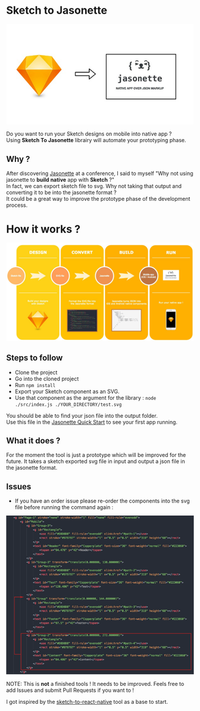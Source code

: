 # Sketch to Jasonette

![Process](./assets/MainGoal.jpg)

Do you want to run your Sketch designs on mobile into native app ?   
Using **Sketch To Jasonette** librairy will automate your prototyping phase.

## Why ?

After discovering [Jasonette](https://jasonette.com/) at a conference, I said to myself "Why not using jasonette to **build native** app with **Sketch** ?"   
In fact, we can export sketch file to svg.
Why not taking that output and converting it to be into the jasonette format ?   
It could be a great way to improve the prototype phase of the development process.   

# How it works ?

![Process](./assets/SketchToJasonette.jpg)

## Steps to follow

- Clone the project
- Go into the cloned project  
- Run ```npm install```
- Export your Sketch component as an SVG.
- Use that component as the argument for the library : ```node ./src/index.js ./YOUR_DIRECTORY/test.svg ``` 

You should be able to find your json file into the output folder.   
Use this file in the [Jasonette Quick Start](https://docs.jasonette.com/#quickstart) to see your first app running.

## What it does ?

For the moment the tool is just a prototype which will be improved for the future.
It takes a sketch exported svg file in input and output a json file in the jasonette format.

## Issues

- If you have an order issue please re-order the components into the svg file before running the command again :

![CorrectOrder](./assets/correct.png)

NOTE: This is **not** a finished tools ! It needs to be improved.
Feels free to add Issues and submit Pull Requests if you want to !

I got inspired by the [sketch-to-react-native](https://github.com/nanohop/sketch-to-react-native) tool as a base to start.